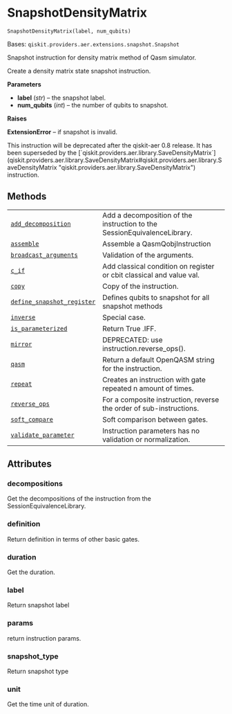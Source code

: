 # SnapshotDensityMatrix



`SnapshotDensityMatrix(label, num_qubits)`

Bases: `qiskit.providers.aer.extensions.snapshot.Snapshot`

Snapshot instruction for density matrix method of Qasm simulator.

Create a density matrix state snapshot instruction.

**Parameters**

*   **label** (*str*) – the snapshot label.
*   **num\_qubits** (*int*) – the number of qubits to snapshot.

**Raises**

**ExtensionError** – if snapshot is invalid.

<Admonition title="Note" type="note">
  This instruction will be deprecated after the qiskit-aer 0.8 release. It has been superseded by the [`qiskit.providers.aer.library.SaveDensityMatrix`](qiskit.providers.aer.library.SaveDensityMatrix#qiskit.providers.aer.library.SaveDensityMatrix "qiskit.providers.aer.library.SaveDensityMatrix") instruction.
</Admonition>

## Methods

|                                                                                                                                                                                                                                                                              |                                                                          |
| ---------------------------------------------------------------------------------------------------------------------------------------------------------------------------------------------------------------------------------------------------------------------------- | ------------------------------------------------------------------------ |
| [`add_decomposition`](qiskit.providers.aer.extensions.SnapshotDensityMatrix.add_decomposition#qiskit.providers.aer.extensions.SnapshotDensityMatrix.add_decomposition "qiskit.providers.aer.extensions.SnapshotDensityMatrix.add_decomposition")                             | Add a decomposition of the instruction to the SessionEquivalenceLibrary. |
| [`assemble`](qiskit.providers.aer.extensions.SnapshotDensityMatrix.assemble#qiskit.providers.aer.extensions.SnapshotDensityMatrix.assemble "qiskit.providers.aer.extensions.SnapshotDensityMatrix.assemble")                                                                 | Assemble a QasmQobjInstruction                                           |
| [`broadcast_arguments`](qiskit.providers.aer.extensions.SnapshotDensityMatrix.broadcast_arguments#qiskit.providers.aer.extensions.SnapshotDensityMatrix.broadcast_arguments "qiskit.providers.aer.extensions.SnapshotDensityMatrix.broadcast_arguments")                     | Validation of the arguments.                                             |
| [`c_if`](qiskit.providers.aer.extensions.SnapshotDensityMatrix.c_if#qiskit.providers.aer.extensions.SnapshotDensityMatrix.c_if "qiskit.providers.aer.extensions.SnapshotDensityMatrix.c_if")                                                                                 | Add classical condition on register or cbit classical and value val.     |
| [`copy`](qiskit.providers.aer.extensions.SnapshotDensityMatrix.copy#qiskit.providers.aer.extensions.SnapshotDensityMatrix.copy "qiskit.providers.aer.extensions.SnapshotDensityMatrix.copy")                                                                                 | Copy of the instruction.                                                 |
| [`define_snapshot_register`](qiskit.providers.aer.extensions.SnapshotDensityMatrix.define_snapshot_register#qiskit.providers.aer.extensions.SnapshotDensityMatrix.define_snapshot_register "qiskit.providers.aer.extensions.SnapshotDensityMatrix.define_snapshot_register") | Defines qubits to snapshot for all snapshot methods                      |
| [`inverse`](qiskit.providers.aer.extensions.SnapshotDensityMatrix.inverse#qiskit.providers.aer.extensions.SnapshotDensityMatrix.inverse "qiskit.providers.aer.extensions.SnapshotDensityMatrix.inverse")                                                                     | Special case.                                                            |
| [`is_parameterized`](qiskit.providers.aer.extensions.SnapshotDensityMatrix.is_parameterized#qiskit.providers.aer.extensions.SnapshotDensityMatrix.is_parameterized "qiskit.providers.aer.extensions.SnapshotDensityMatrix.is_parameterized")                                 | Return True .IFF.                                                        |
| [`mirror`](qiskit.providers.aer.extensions.SnapshotDensityMatrix.mirror#qiskit.providers.aer.extensions.SnapshotDensityMatrix.mirror "qiskit.providers.aer.extensions.SnapshotDensityMatrix.mirror")                                                                         | DEPRECATED: use instruction.reverse\_ops().                              |
| [`qasm`](qiskit.providers.aer.extensions.SnapshotDensityMatrix.qasm#qiskit.providers.aer.extensions.SnapshotDensityMatrix.qasm "qiskit.providers.aer.extensions.SnapshotDensityMatrix.qasm")                                                                                 | Return a default OpenQASM string for the instruction.                    |
| [`repeat`](qiskit.providers.aer.extensions.SnapshotDensityMatrix.repeat#qiskit.providers.aer.extensions.SnapshotDensityMatrix.repeat "qiskit.providers.aer.extensions.SnapshotDensityMatrix.repeat")                                                                         | Creates an instruction with gate repeated n amount of times.             |
| [`reverse_ops`](qiskit.providers.aer.extensions.SnapshotDensityMatrix.reverse_ops#qiskit.providers.aer.extensions.SnapshotDensityMatrix.reverse_ops "qiskit.providers.aer.extensions.SnapshotDensityMatrix.reverse_ops")                                                     | For a composite instruction, reverse the order of sub-instructions.      |
| [`soft_compare`](qiskit.providers.aer.extensions.SnapshotDensityMatrix.soft_compare#qiskit.providers.aer.extensions.SnapshotDensityMatrix.soft_compare "qiskit.providers.aer.extensions.SnapshotDensityMatrix.soft_compare")                                                 | Soft comparison between gates.                                           |
| [`validate_parameter`](qiskit.providers.aer.extensions.SnapshotDensityMatrix.validate_parameter#qiskit.providers.aer.extensions.SnapshotDensityMatrix.validate_parameter "qiskit.providers.aer.extensions.SnapshotDensityMatrix.validate_parameter")                         | Instruction parameters has no validation or normalization.               |

## Attributes



### decompositions

Get the decompositions of the instruction from the SessionEquivalenceLibrary.



### definition

Return definition in terms of other basic gates.



### duration

Get the duration.



### label

Return snapshot label



### params

return instruction params.



### snapshot\_type

Return snapshot type



### unit

Get the time unit of duration.
